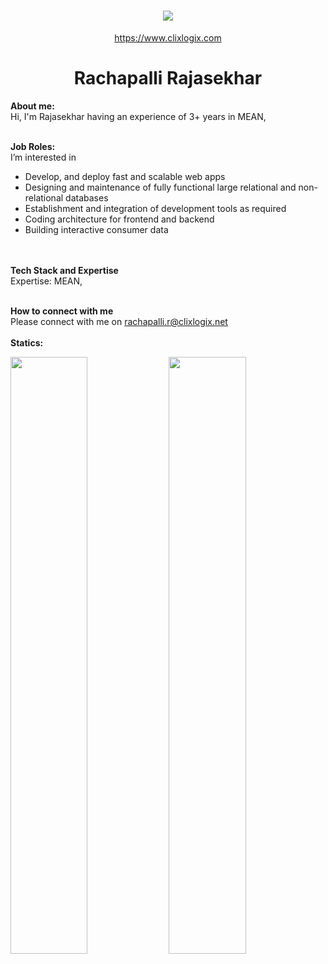 <h1 align="center">
   <a>
    <img src="https://clixlogix.org/clixlogixlogo.jpeg"> </a>
</h1>
<p align="center">
    <a href="https://www.clixlogix.com/">
     https://www.clixlogix.com   
</a>
</p>
<h1 align="center">
  <b>Rachapalli Rajasekhar</b>
</h1>
<b> About me:</b>
</br>
Hi, I'm Rajasekhar having an experience of 3+ years in MEAN,
</br>
</br>

<b>Job Roles:</b>
<br>
I’m interested in
<ul>
<li>Develop,  and deploy fast and scalable web apps</li>
<li>Designing and maintenance of fully functional large relational and non-relational databases</li>
<li>Establishment and integration of development tools as required</li>
<li>Coding architecture for frontend and backend</li>
<li>Building interactive consumer data</li>
</ul>
</br>
</br>
<b>Tech Stack and Expertise</b></br>
Expertise: MEAN, 
</br>
</br>

<b>How to connect with me</b>
</br>
Please connect with me on  <a style="color: blue;" href="https://www.clixlogix.com/contact-us/"> rachapalli.r@clixlogix.net</a>
</br>
</br>
<b>Statics:</b>
<p align="left">
  <img width="49.5%" src="https://github-readme-stats.vercel.app/api?username=Clixlogix-Rachapalli&show_icons=true&theme=gruvbox&hide_border=true" />
    <img width="49.5%" src="https://github-readme-streak-stats.herokuapp.com/?user=Clixlogix-Rachapalli&theme=gruvbox&hide_border=true" />
</p>
<br>
